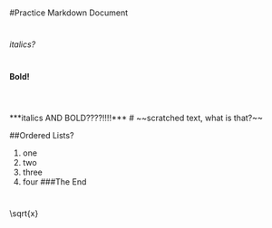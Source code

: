 #
#Practice Markdown Document
###
#
*italics?*
<br>
#
**Bold!**
#
<br>
***italics AND BOLD????!!!!***
#
~~scratched text, what is that?~~

##Ordered Lists?
1. one
2. two
3. three
4. four
###The End
#
 \sqrt{x}

#
###